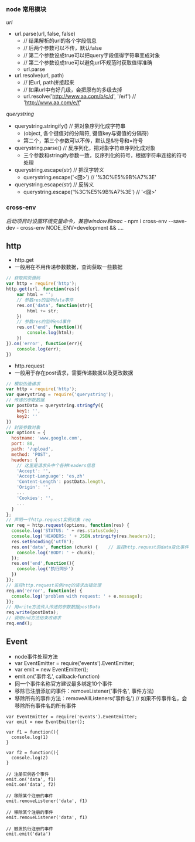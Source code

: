 ### node 常用模块
*url*
* url.parse(url, false, false)
    - // 结果解析的url的各个字段信息
    - // 后两个参数可以不传，默认false
    - // 第二个参数设成true可以把query字段值得字符串变成对象
    - // 第二个参数设成true可以避免url不规范时获取值得准确
    - url.parse
* url.resolve(url, path)
    - // 把url, path拼接起来
    - // 如果url中有好几级，会把原有的多级去掉
    - url.resolve('http://www.aa.com/b/c/d', '/e/f') // 'http://www.aa.com/e/f'


*querystring*
* querystring.stringify()   // 把对象序列化成字符串
    - (object, 各个键值对的分隔符, 键值key与键值的分隔符)
    - 第二个，第三个参数可以不传，默认是&符号和=符号
* querystring.parse()   // 反序列化，把对象字符串序列化成对象
    - 三个参数和stringify参数一致，反序列化的符号，根据字符串连接的符号处理
* querystring.escape(str)  // 把汉字转义
    - querystring.escape('<囧>')   // '%3C%E5%9B%A7%3E'
* querystring.escape(str)  // 反转义
    - querystring.escape('%3C%E5%9B%A7%3E')   // '<囧>'

### cross-env
*启动项目时设置环境变量命令，兼容window和mac*
    - npm i cross-env --save-dev 
    - cross-env NODE_ENV=development && ....



## http
* http.get
* 一般用在不用传递参数数据，查询获取一些数据
```javascript
// 获取网页源码
var http = require('http');
http.get(url, function(res){
    var html = '';
    // 参数res的监听data事件
    res.on('data', function(str){
        html += str;
    })
    // 参数res的监听end事件
    res.on('end', function(){
        console.log(html);
    })
}).on('error', function(err){
    console.log(err);
})
```

* http.request
* 一般用于存在post请求，需要传递数据以及更改数据
```javascript
// 模拟伪造请求
var http = require('http');
var querystring = require('querystring');
// 传递的参数数据
var postData = querystring.stringfy({
    key1: '',
    key2: ''
})
// 封装参数对象
var options = {
  hostname: 'www.google.com',
  port: 80,
  path: '/upload',
  method: 'POST',
  headers: {
    // 这里是请求头中个各种headers信息
    'Accept': '',
    'Accept-Language': 'es,zh'
    'Content-Length': postData.length,
    'Origin': '',
    ...
    'Cookies': '',
    ...
  }
};
// 声明一个http.request实例对象 req
var req = http.request(options, function(res) {    
  console.log('STATUS: ' + res.statusCode);
  console.log('HEADERS: ' + JSON.stringify(res.headers));
  res.setEncoding('utf8');
  res.on('data', function (chunk) {    // 监控http.request的data变化事件
    console.log('BODY: ' + chunk);
  });
  res.on('end',function(){
    console.log('执行同步')
  })
});
// 监控http.request实例req的请求出错处理
req.on('error', function(e) {
  console.log('problem with request: ' + e.message);
});
// 用write方法传入传递的参数数据postData
req.write(postData);
// 调用end方法结束改请求
req.end();
```


## Event 
* node事件处理方法
* var EventEmitter = require('events').EventEmitter;
* var emit = new EventEmitter();
* emit.on('事件名', callback-function)
* 同一个事件名称官方建议最多绑定10个事件
* 移除已注册添加的事件：removeListener('事件名', 事件方法)
* 移除所有的事件方法：removeAllListeners('事件名')   // 如果不传事件名，会移除所有事件名的所有事件
```
var EventEmitter = require('events').EventEmitter;
var emit = new EventEmitter();

var f1 = function(){
  console.log(1)
}

var f2 = function(){
  console.log(2)
}

// 注册实例各个事件
emit.on('data', f1)
emit.on('data', f2)

// 移除某个注册的事件
emit.removeListener('data', f1)

// 移除某个注册的事件
emit.removeListener('data', f1)

// 触发执行注册的事件
emit.emit('data')
```


